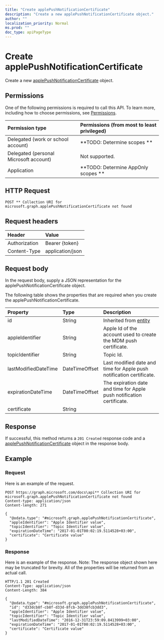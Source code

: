 ```yaml
---
title: "Create applePushNotificationCertificate"
description: "Create a new applePushNotificationCertificate object."
author: ""
localization_priority: Normal
ms.prod: ""
doc_type: apiPageType
---
```


# Create applePushNotificationCertificate

Create a new [applePushNotificationCertificate](../resources/applepushnotificationcertificate.md) object.

## Permissions
One of the following permissions is required to call this API. To learn more, including how to choose permissions, see [Permissions](/concepts/permissions-reference.md).

|Permission type|Permissions (from most to least privileged)|
|:---|:---|
|Delegated (work or school account)|**TODO: Determine scopes **|
|Delegated (personal Microsoft account)|Not supported.|
|Application|**TODO: Determine AppOnly scopes **|

## HTTP Request
<!-- {
  "blockType": "ignored"
}
-->
``` http
POST ** Collection URI for microsoft.graph.applePushNotificationCertificate not found
```

## Request headers
|Header|Value|
|:---|:---|
|Authorization|Bearer {token}|
|Content-Type|application/json|

## Request body
In the request body, supply a JSON representation for the applePushNotificationCertificate object.

The following table shows the properties that are required when you create the applePushNotificationCertificate.

|Property|Type|Description|
|:---|:---|:---|
|id|String| Inherited from [entity](../resources/entity.md)|
|appleIdentifier|String|Apple Id of the account used to create the MDM push certificate.|
|topicIdentifier|String|Topic Id.|
|lastModifiedDateTime|DateTimeOffset|Last modified date and time for Apple push notification certificate.|
|expirationDateTime|DateTimeOffset|The expiration date and time for Apple push notification certificate.|
|certificate|String||



## Response
If successful, this method returns a `201 Created` response code and a [applePushNotificationCertificate](../resources/applepushnotificationcertificate.md) object in the response body.

## Example

### Request
Here is an example of the request.
<!-- {
  "blockType": "request",
  "name": "create_applepushnotificationcertificate_from_"
}
-->
``` http
POST https://graph.microsoft.com/docs\api** Collection URI for microsoft.graph.applePushNotificationCertificate not found
Content-type: application/json
Content-length: 271

{
  "@odata.type": "#microsoft.graph.applePushNotificationCertificate",
  "appleIdentifier": "Apple Identifier value",
  "topicIdentifier": "Topic Identifier value",
  "expirationDateTime": "2017-01-01T00:02:19.5114528+03:00",
  "certificate": "Certificate value"
}
```

### Response
Here is an example of the response. Note: The response object shown here may be truncated for brevity. All of the properties will be returned from an actual call.
<!-- {
  "blockType": "response",
  "truncated": true,
  "@odata.type": "microsoft.graph.applepushnotificationcertificate"
}
-->
``` http
HTTP/1.1 201 Created
Content-Type: application/json
Content-Length: 384

{
  "@odata.type": "#microsoft.graph.applePushNotificationCertificate",
  "id": "d33dcb8f-cb8f-d33d-8fcb-3dd38fcb3dd3",
  "appleIdentifier": "Apple Identifier value",
  "topicIdentifier": "Topic Identifier value",
  "lastModifiedDateTime": "2016-12-31T23:59:09.8413999+03:00",
  "expirationDateTime": "2017-01-01T00:02:19.5114528+03:00",
  "certificate": "Certificate value"
}
```

